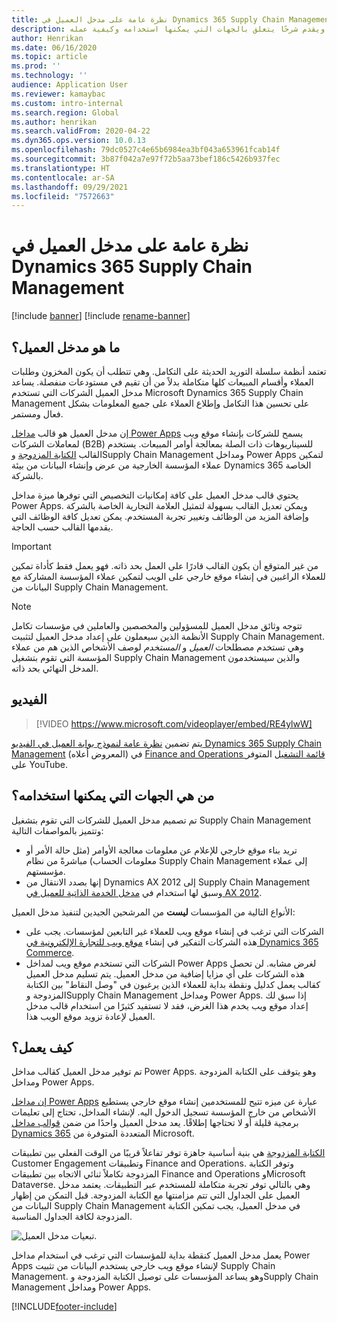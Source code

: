 ```yaml
---
title: نظرة عامة على مدخل العميل في Dynamics 365 Supply Chain Management
description: يقدم هذا الموضوع مدخل العميل، ويقدم شرحًا يتعلق بالجهات التي يمكنها استخدامه وكيفية عمله.
author: Henrikan
ms.date: 06/16/2020
ms.topic: article
ms.prod: ''
ms.technology: ''
audience: Application User
ms.reviewer: kamaybac
ms.custom: intro-internal
ms.search.region: Global
ms.author: henrikan
ms.search.validFrom: 2020-04-22
ms.dyn365.ops.version: 10.0.13
ms.openlocfilehash: 79dc0527c4e65b6984ea3bf043a653961fcab14f
ms.sourcegitcommit: 3b87f042a7e97f72b5aa73bef186c5426b937fec
ms.translationtype: HT
ms.contentlocale: ar-SA
ms.lasthandoff: 09/29/2021
ms.locfileid: "7572663"
---
```

# <a name="customer-portal-for-dynamics-365-supply-chain-management-overview"></a>نظرة عامة على مدخل العميل في Dynamics 365 Supply Chain Management

[!include [banner](../includes/banner.md)]
[!include [rename-banner](~/includes/cc-data-platform-banner.md)]

## <a name="what-is-the-customer-portal"></a>ما هو مدخل العميل؟

تعتمد أنظمة سلسلة التوريد الحديثة على التكامل. وهي تتطلب أن يكون المخزون وطلبات العملاء وأقسام المبيعات كلها متكاملة بدلاً من أن تقيم في مستودعات منفصلة. يساعد مدخل العميل الشركات التي تستخدم Microsoft Dynamics 365 Supply Chain Management على تحسين هذا التكامل وإطلاع العملاء على جميع المعلومات بشكل فعال ومستمر.

إن مدخل العميل هو قالب [مداخل Power Apps](/powerapps/maker/portals/overview) يسمح للشركات بإنشاء موقع ويب لمعاملات الشركات (B2B) للسيناريوهات ذات الصلة بمعالجة أوامر المبيعات. يستخدم القالب [الكتابة المزدوجة](../../fin-ops-core/dev-itpro/data-entities/dual-write/dual-write-home-page.md) وSupply Chain Management ومداخل Power Apps لتمكين عملاء المؤسسة الخارجية من عرض وإنشاء البيانات من بيئة Dynamics 365 الخاصة بالشركة.

يحتوي قالب مدخل العميل على كافة إمكانيات التخصيص التي توفرها ميزة مداخل Power Apps. ويمكن تعديل القالب بسهولة لتمثيل العلامة التجارية الخاصة بالشركة وإضافة المزيد من الوظائف وتغيير تجربة المستخدم. يمكن تعديل كافة الوظائف التي يقدمها القالب حسب الحاجة.

> [!IMPORTANT]
> من غير المتوقع أن يكون القالب قادرًا على العمل بحد ذاته. فهو يعمل فقط كأداة تمكين للعملاء الراغبين في إنشاء موقع خارجي على الويب لتمكين عملاء المؤسسة المشاركة مع البيانات من Supply Chain Management.

> [!NOTE]
> تتوجه وثائق مدخل العميل للمسؤولين والمخصصين والعاملين في مؤسسات تكامل الأنظمة الذين سيعملون على إعداد مدخل العميل لتثبيت Supply Chain Management. وهي تستخدم مصطلحات _العميل_ و _المستخدم_ لوصف الأشخاص الذين هم من عملاء المؤسسة التي تقوم بتشغيل Supply Chain Management والذين سيستخدمون المدخل النهائي بحد ذاته.

## <a name="video"></a>الفيديو

> [!VIDEO https://www.microsoft.com/videoplayer/embed/RE4ylwW]

يتم تضمين [نظرة عامة لنموذج بوابة العميل في الفيديو Dynamics 365 Supply Chain Management](https://youtu.be/nPrqoLuHfV8) (المعروض أعلاه) في [Finance and Operations قائمة التشغيل](https://www.youtube.com/playlist?list=PLcakwueIHoT_SYfIaPGoOhloFoCXiUSyW) المتوفر على YouTube.

## <a name="who-should-use-it"></a>من هي الجهات التي يمكنها استخدامه؟

تم تصميم مدخل العميل للشركات التي تقوم بتشغيل Supply Chain Management وتتميز بالمواصفات التالية:

- تريد بناء موقع خارجي للإعلام عن معلومات معالجة الأوامر (مثل حالة الأمر أو معلومات الحساب) مباشرةً من نظام Supply Chain Management إلى عملاء مؤسستهم.
- إنها بصدد الانتقال من Dynamics AX 2012 إلى Supply Chain Management وسبق لها استخدام في [مدخل الخدمة الذاتية للعميل في AX 2012](/dynamicsax-2012/appuser-itpro/about-the-customer-self-service-portal).

الأنواع التالية من المؤسسات **ليست** من المرشحين الجيدين لتنفيذ مدخل العميل:

- الشركات التي ترغب في إنشاء موقع ويب للعملاء غير التابعين لمؤسسات. يجب على هذه الشركات التفكير في إنشاء [موقع ويب للتجارة الإلكترونية في Dynamics 365 Commerce](../../commerce/create-ecommerce-site.md).
- الشركات التي تستخدم موقع ويب لمداخل Power Apps لغرض مشابه. لن تحصل هذه الشركات على أي مزايا إضافية من مدخل العميل. يتم تسليم مدخل العميل كقالب يعمل كدليل ونقطة بداية للعملاء الذين يرغبون في "وصل النقاط" بين الكتابة المزدوجة وSupply Chain Management ومداخل Power Apps. إذا سبق لك إعداد موقع ويب يخدم هذا الغرض، فقد لا تستفيد كثيرًا من استخدام قالب مدخل العميل لإعادة تزويد موقع الويب هذا.

## <a name="how-does-it-work"></a>كيف يعمل؟

تم توفير مدخل العميل كقالب مداخل Power Apps. وهو يتوقف على الكتابة المزدوجة ومداخل Power Apps.

[إن مداخل Power Apps](/powerapps/maker/portals/overview) عبارة عن ميزه تتيح للمستخدمين إنشاء موقع خارجي يستطيع الأشخاص من خارج المؤسسة تسجيل الدخول اليه. لإنشاء المداخل، تحتاج إلى تعليمات برمجية قليلة أو لا تحتاجها إطلاقًا. يعد مدخل العميل واحدًا من ضمن [قوالب مداخل Dynamics 365](/powerapps/maker/portals/portal-templates#environment-with-model-driven-apps-in-dynamics-365) المتعددة المتوفرة من Microsoft.

[الكتابة المزدوجة](/powerapps/maker/portals/overview)‬ هي بنية أساسية جاهزة توفر تفاعلاً قريبًا من الوقت الفعلي بين تطبيقات Customer Engagement وتطبيقات Finance and Operations. وتوفر الكتابة المزدوجة تكاملاً ثنائي الاتجاه بين تطبيقات Finance and Operations وMicrosoft Dataverse. وهي بالتالي توفر تجربة متكاملة للمستخدم عبر التطبيقات. يعتمد مدخل العميل على الجداول التي تتم مزامنتها مع الكتابة المزدوجة. قبل التمكن من إظهار البيانات من Supply Chain Management في مدخل العميل، يجب تمكين الكتابة المزدوجة لكافة الجداول المناسبة.

![تبعيات مدخل العميل.](media/customer-portal-elements.png "تبعيات مدخل العميل")

يعمل مدخل العميل كنقطة بداية للمؤسسات التي ترغب في استخدام مداخل Power Apps لإنشاء موقع ويب خارجي يستخدم البيانات من تثبيت Supply Chain Management. وهو يساعد المؤسسات على توصيل الكتابة المزدوجة وSupply Chain Management ومداخل Power Apps.


[!INCLUDE[footer-include](../../includes/footer-banner.md)]